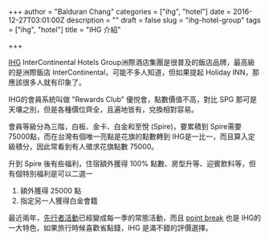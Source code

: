 +++
author = "Balduran Chang"
categories = ["ihg", "hotel"]
date = 2016-12-27T03:01:00Z
description = ""
draft = false
slug = "ihg-hotel-group"
tags = ["ihg", "hotel"]
title = "IHG 介紹"

+++


[IHG](https://www.ihg.com) InterContinental Hotels Group洲際酒店集團是很普及的飯店品牌，最高級的是洲際飯店 InterContinental，可能不多人知道，但如果提起 Holiday INN，那應該很多人就有印象了。

IHG的會員系統叫做 "Rewards Club" 優悦會，點數價值不高，對比 SPG 那可是天壤之別，但是各種價位齊全，且遍地皆有，兌換相對容易。

會員等級分為三階，白板、金卡、白金和至悅 (Spire)，要累積到 Spire需要 75000點，而在台灣有個唯一亮點是花旗的點數轉到 IHG是一比一，而且算入定級積分，因此常看到有人徵求花旗點數 75000。

升到 Spire 後有些福利，住宿額外獲得 100% 點數、房型升等、迎賓飲料等，但有個特別福利是可以二選一

 1. 額外獲得 25000 點
 2. 指定另一人獲得白金會籍

最近兩年，[先行者活動](/2016/12/27/2017-q1-ihg-accelerate/)已經變成每一季的常態活動，而且 [point break](/tag/point-breaks/) 也是 IHG的一大特色，如果旅行時候喜歡省點錢，IHG 是滿不錯的評價選擇。

